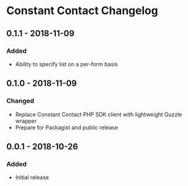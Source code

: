 # Constant Contact Changelog

## 0.1.1 - 2018-11-09

### Added
- Ability to specify list on a per-form basis

## 0.1.0 - 2018-11-09

### Changed
- Replace Constant Contact PHP SDK client with lightweight Guzzle wrapper 
- Prepare for Packagist and public release

## 0.0.1 - 2018-10-26
### Added
- Initial release
